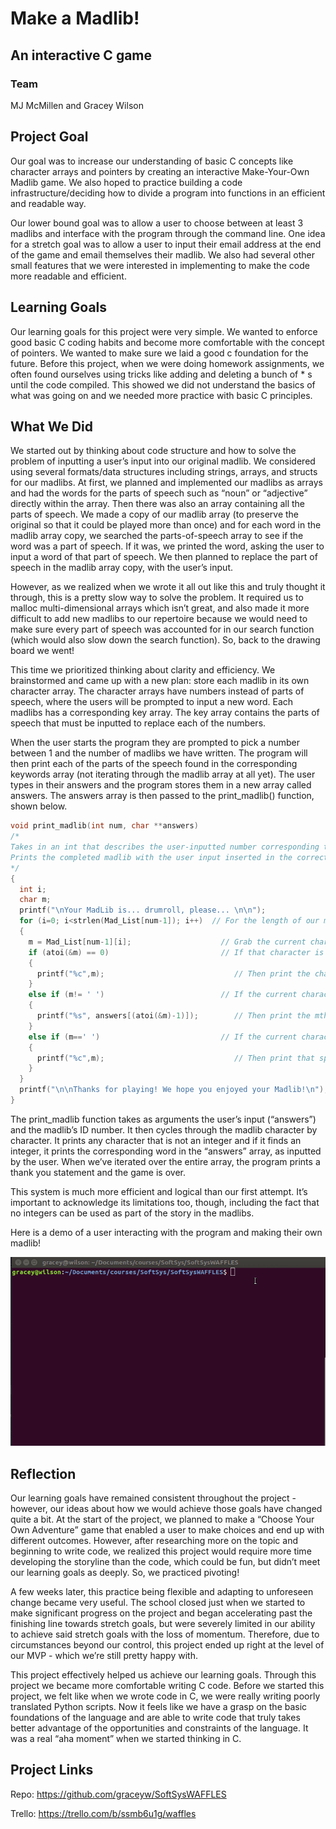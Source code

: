 # Make a Madlib!
## An interactive C game

### Team
MJ McMillen and Gracey Wilson

## Project Goal
Our goal was to increase our understanding of basic C concepts like character arrays and pointers by creating an interactive Make-Your-Own Madlib game. We also hoped to practice building a code infrastructure/deciding how to divide a program into functions in an efficient and readable way.

Our lower bound goal was to allow a user to choose between at least 3 madlibs and interface with the program through the command line. One idea for a stretch goal was to allow a user to input their email address at the end of the game and email themselves their madlib. We also had several other small features that we were interested in implementing to make the code more readable and efficient.

## Learning Goals
Our learning goals for this project were very simple. We wanted to enforce good basic C coding habits and become more comfortable with the concept of pointers. We wanted to make sure we laid a good c foundation for the future. Before this project, when we were doing homework assignments, we often found ourselves using tricks like adding and deleting a bunch of * s until the code compiled. This showed we did not understand the basics of what was going on and we needed more practice with basic C principles.

## What We Did

We started out by thinking about code structure and how to solve the problem of inputting a user’s input into our original madlib. We considered using several formats/data structures including strings, arrays, and structs for our madlibs. At first, we planned and implemented our madlibs as arrays and had the words for the parts of speech such as “noun” or “adjective” directly within the array. Then there was also an array containing all the parts of speech. We made a copy of our madlib array (to preserve the original so that it could be played more than once) and for each word in the madlib array copy, we searched the parts-of-speech array to see if the word was a part of speech. If it was, we printed the word, asking the user to input a word of that part of speech. We then planned to replace the part of speech in the madlib array copy, with the user’s input.

However, as we realized when we wrote it all out like this and truly thought it through, this is a pretty slow way to solve the problem. It required us to malloc multi-dimensional arrays which isn’t great, and also made it more difficult to add new madlibs to our repertoire because we would need to make sure every part of speech was accounted for in our search function (which would also slow down the search function). So, back to the drawing board we went!

This time we prioritized thinking about clarity and efficiency. We brainstormed and came up with a new plan: store each madlib in its own character array. The character arrays have numbers instead of parts of speech, where the users will be prompted to input a new word. Each madlibs has a corresponding key array. The key array contains the parts of speech that must be inputted to replace each of the numbers.

When the user starts the program they are prompted to pick a number between 1 and the number of madlibs we have written. The program will then print each of the parts of the speech found in the corresponding keywords array (not iterating through the madlib array at all yet). The user types in their answers and the program stores them in a new array called answers. The answers array is then passed to the print_madlib() function, shown below.

```c
void print_madlib(int num, char **answers)
/*
Takes in an int that describes the user-inputted number corresponding to the madlib they want to play, and a pointer to a 3D character array containing the words inputted by the user.
Prints the completed madlib with the user input inserted in the correct places of the madlib sentence.
*/
{
  int i;
  char m;
  printf("\nYour MadLib is... drumroll, please... \n\n");
  for (i=0; i<strlen(Mad_List[num-1]); i++)  // For the length of our madlib string...
  {
    m = Mad_List[num-1][i];                    // Grab the current character being processed
    if (atoi(&m) == 0)                         // If that character is not an integer...
    {
      printf("%c",m);                             // Then print the character
    }
    else if (m!= ' ')                          // If the current character is not a space (or an integer)
    {
      printf("%s", answers[(atoi(&m)-1)]);        // Then print the mth user-inputted word
    }
    else if (m==' ')                           // If the current character is a space
    {
      printf("%c",m);                             // Then print that space
    }
  }
  printf("\n\nThanks for playing! We hope you enjoyed your Madlib!\n");
}
```

The print_madlib function takes as arguments the user’s input (“answers”) and the madlib’s ID number. It then cycles through the madlib character by character. It prints any character that is not an integer and if it finds an integer, it prints the corresponding word in the “answers” array, as inputted by the user. When we’ve iterated over the entire array, the program prints a thank you statement and the game is over.

This system is much more efficient and logical than our first attempt. It’s important to acknowledge its limitations too, though, including the fact that no integers can be used as part of the story in the madlibs.

Here is a demo of a user interacting with the program and making their own madlib!

![Demo gif](demo.gif)

## Reflection

Our learning goals have remained consistent throughout the project - however, our ideas about how we would achieve those goals have changed quite a bit. At the start of the project, we planned to make a “Choose Your Own Adventure” game that enabled a user to make choices and end up with different outcomes. However, after researching more on the topic and beginning to write code, we realized this project would require more time developing the storyline than the code, which could be fun, but didn’t meet our learning goals as deeply. So, we practiced pivoting!

A few weeks later, this practice being flexible and adapting to unforeseen change became very useful. The school closed just when we started to make significant progress on the project and began accelerating past the finishing line towards stretch goals, but were severely limited in our ability to achieve said stretch goals with the loss of momentum. Therefore, due to circumstances beyond our control, this project ended up right at the level of our MVP - which we’re still pretty happy with.

This project effectively helped us achieve our learning goals. Through this project we became more comfortable writing C code. Before we started this project, we felt like when we wrote code in C, we were really writing poorly translated Python scripts. Now it feels like we have a grasp on the basic foundations of the language and are able to write code that truly takes better advantage of the opportunities and constraints of the language. It was a real “aha moment” when we started thinking in C.


## Project Links

Repo: https://github.com/graceyw/SoftSysWAFFLES

Trello: https://trello.com/b/ssmb6u1g/waffles
